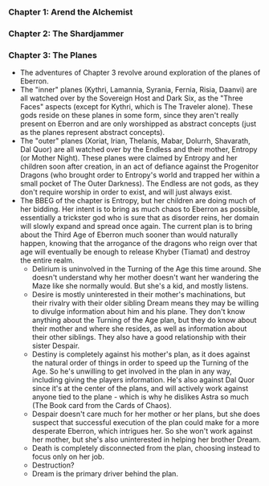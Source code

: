 
### Chapter 1: Arend the Alchemist



### Chapter 2: The Shardjammer



### Chapter 3: The Planes

* The adventures of Chapter 3 revolve around exploration of the planes of Eberron.
* The "inner" planes (Kythri, Lamannia, Syrania, Fernia, Risia, Daanvi) are all watched over by the Sovereign Host and Dark Six, as the "Three Faces" aspects (except for Kythri, which is The Traveler alone). These gods reside on these planes in some form, since they aren't really present on Eberron and are only worshipped as abstract concepts (just as the planes represent abstract concepts).
* The "outer" planes (Xoriat, Irian, Thelanis, Mabar, Dolurrh, Shavarath, Dal Quor) are all watched over by the Endless and their mother, Entropy (or Mother Night). These planes were claimed by Entropy and her children soon after creation, in an act of defiance against the Progenitor Dragons (who brought order to Entropy's world and trapped her within a small pocket of The Outer Darkness). The Endless are not gods, as they don't require worship in order to exist, and will just always exist.
* The BBEG of the chapter is Entropy, but her children are doing much of her bidding. Her intent is to bring as much chaos to Eberron as possible, essentially a trickster god who is sure that as disorder reins, her domain will slowly expand and spread once again. The current plan is to bring about the Third Age of Eberron much sooner than would naturally happen, knowing that the arrogance of the dragons who reign over that age will eventually be enough to release Khyber (Tiamat) and destroy the entire realm.
	* Delirium is uninvolved in the Turning of the Age this time around. She doesn't understand why her mother doesn't want her wandering the Maze like she normally would. But she's a kid, and mostly listens.
	* Desire is mostly uninterested in their mother's machinations, but their rivalry with their older sibling Dream means they may be willing to divulge information about him and his plane. They don't know anything about the Turning of the Age plan, but they do know about their mother and where she resides, as well as information about their other siblings. They also have a good relationship with their sister Despair.
	* Destiny is completely against his mother's plan, as it does against the natural order of things in order to speed up the Turning of the Age. So he's unwilling to get involved in the plan in any way, including giving the players information. He's also against Dal Quor since it's at the center of the plans, and will actively work against anyone tied to the plane - which is why he dislikes Astra so much (The Book card from the Cards of Chaos).
	* Despair doesn't care much for her mother or her plans, but she does suspect that successful execution of the plan could make for a more desperate Eberron, which intrigues her. So she won't work against her mother, but she's also uninterested in helping her brother Dream.
	* Death is completely disconnected from the plan, choosing instead to focus only on her job.
	* Destruction?
	* Dream is the primary driver behind the plan.
